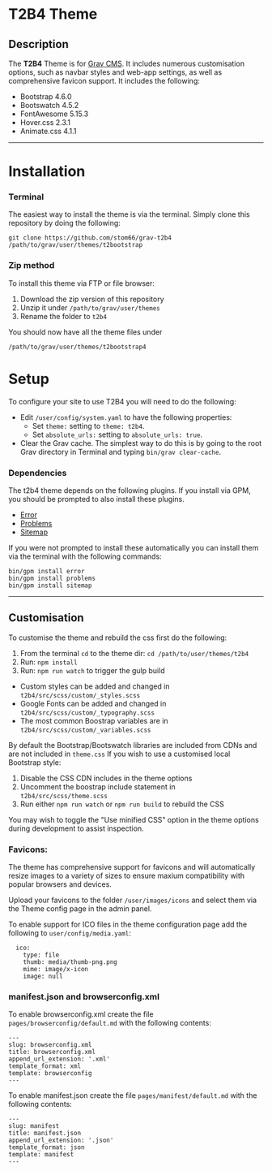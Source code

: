# T2B4 Theme

## Description

The **T2B4** Theme is for [Grav CMS](http://github.com/getgrav/grav). It includes numerous customisation options, such as navbar styles and web-app settings, as well as comprehensive favicon support. It includes the following:

* Bootstrap 4.6.0
* Bootswatch 4.5.2
* FontAwesome 5.15.3
* Hover.css 2.3.1
* Animate.css 4.1.1

---

# Installation

### Terminal

The easiest way to install the theme is via the terminal. Simply clone this repository by doing the following:

	git clone https://github.com/stom66/grav-t2b4 /path/to/grav/user/themes/t2bootstrap

### Zip method

To install this theme via FTP or file browser:

1) Download the zip version of this repository
2) Unzip it under `/path/to/grav/user/themes`
3) Rename the folder to `t2b4`

You should now have all the theme files under

    /path/to/grav/user/themes/t2bootstrap4

# Setup

To configure your site to use T2B4 you will need to do the following:

* Edit `/user/config/system.yaml` to have the following properties:
    * Set `theme:` setting to `theme: t2b4`.
    * Set `absolute_urls:` setting to `absolute_urls: true`.
* Clear the Grav cache. The simplest way to do this is by going to the root Grav directory in Terminal and typing `bin/grav clear-cache`.


### Dependencies

The t2b4 theme depends on the following plugins. If you install via GPM, you should be prompted to also install these plugins. 

* [Error](https://github.com/getgrav/grav-theme-error) 
* [Problems](https://github.com/getgrav/grav-plugin-problems)
* [Sitemap](https://github.com/getgrav/grav-plugin-sitemap)

If you were not prompted to install these automatically you can install them via the terminal with the following commands:

    bin/gpm install error
    bin/gpm install problems
    bin/gpm install sitemap

---

## Customisation

To customise the theme and rebuild the css first do the following:

1) From the terminal `cd` to the theme dir: `cd /path/to/user/themes/t2b4`
2) Run: `npm install`
3) Run: `npm run watch` to trigger the gulp build

* Custom styles can be added and changed in `t2b4/src/scss/custom/_styles.scss`
* Google Fonts can be added and changed in `t2b4/src/scss/custom/_typography.scss`
* The most common Boostrap variables are in `t2b4/src/scss/custom/_variables.scss`

By default the Bootstrap/Bootswatch libraries are included from CDNs and are not included in `theme.css` If you wish to use a customised local Bootstrap style:

1) Disable the CSS CDN includes in the theme options
2) Uncomment the boostrap include statement in `t2b4/src/scss/theme.scss`
3) Run either `npm run watch` or `npm run build` to rebuild the CSS

You may wish to toggle the "Use minified CSS" option in the theme options during development to assist inspection.

### Favicons:

The theme has comprehensive support for favicons and will automatically resize images to a variety of sizes to ensure maxium compatibility with popular browsers and devices.

Upload your favicons to the folder `/user/images/icons` and select them via the Theme config page in the admin panel.

To enable support for ICO files in the theme configuration page add the following to `user/config/media.yaml`:

```
  ico:
    type: file
    thumb: media/thumb-png.png
    mime: image/x-icon
    image: null
```

### manifest.json and browserconfig.xml

To enable browserconfig.xml create the file `pages/browserconfig/default.md` with the following contents:
```
---
slug: browserconfig.xml
title: browserconfig.xml
append_url_extension: '.xml'
template_format: xml
template: browserconfig
---
```

To enable manifest.json create the file `pages/manifest/default.md` with the following contents:
```
---
slug: manifest
title: manifest.json
append_url_extension: '.json'
template_format: json
template: manifest
---
```